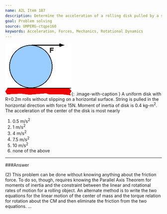 ```yaml
---
name: A2L Item 187
description: Determine the acceleration of a rolling disk pulled by a string wrapped about its circumference.
goal: Problem solving
source: UMPERG-ctqpe160
keywords: Acceleration, Forces, Mechanics, Rotational Dynamics
---
```


![Item187_fig1.gif](../images/Item187_fig1.gif){: .image-with-caption } A
uniform disk with R=0.2m rolls without slipping on a horizontal surface.
 String is pulled in the horizontal direction with force 15N. Moment of
inertia of disk is 0.4 kg-m<sup>2</sup>. The acceleration of the center
of the disk is most nearly

1. 0.5 m/s<sup>2</sup>
2. 1 m/s<sup>2</sup>
3. 4 m/s<sup>2</sup>
4. 7.5 m/s<sup>2</sup>
5. 10 m/s<sup>2</sup>
6. none of the above



<hr/>

###Answer 

(2) This problem can be done without knowing anything about the
friction force. To do so, though, requires knowing the Parallel Axis
Theorem for moments of inertia and the constraint between the linear and
rotational rates of motion for a rolling object. An alternate method is
to write the two equations for the linear motion of the center of mass
and the torque relation for rotation about the CM and then eliminate the
friction from the two equations.
...
